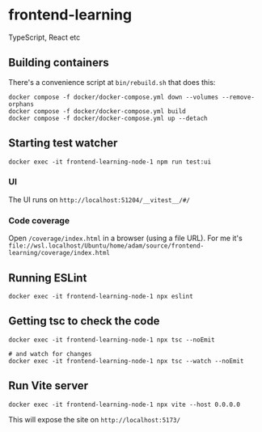 # frontend-learning

TypeScript, React etc

## Building containers

There's a convenience script at `bin/rebuild.sh` that does this:

```
docker compose -f docker/docker-compose.yml down --volumes --remove-orphans
docker compose -f docker/docker-compose.yml build
docker compose -f docker/docker-compose.yml up --detach
```

## Starting test watcher

```
docker exec -it frontend-learning-node-1 npm run test:ui
```

### UI

The UI runs on `http://localhost:51204/__vitest__/#/`

### Code coverage

Open `/coverage/index.html` in a browser (using a file URL).
For me it's `file://wsl.localhost/Ubuntu/home/adam/source/frontend-learning/coverage/index.html`

## Running ESLint

```
docker exec -it frontend-learning-node-1 npx eslint
```

## Getting tsc to check the code

```
docker exec -it frontend-learning-node-1 npx tsc --noEmit

# and watch for changes
docker exec -it frontend-learning-node-1 npx tsc --watch --noEmit
```

## Run Vite server

```
docker exec -it frontend-learning-node-1 npx vite --host 0.0.0.0
```

This will expose the site on `http://localhost:5173/`